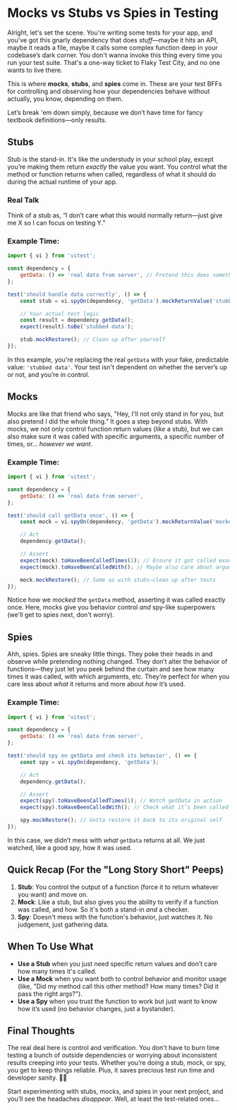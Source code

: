 # Mocks vs Stubs vs Spies in Testing

Alright, let's set the scene. You're writing some tests for your app, and you've got this gnarly dependency that does _stuff_—maybe it hits an API, maybe it reads a file, maybe it calls some complex function deep in your codebase’s dark corner. You don't wanna invoke this thing every time you run your test suite. That's a one-way ticket to Flaky Test City, and no one wants to live there.

This is where **mocks**, **stubs**, and **spies** come in. These are your test BFFs for controlling and observing how your dependencies behave without actually, you know, depending on them.

Let’s break 'em down simply, because we don’t have time for fancy textbook definitions—only results.

## Stubs

Stub is the stand-in. It's like the understudy in your school play, except you’re making them return _exactly_ the value you want. You control what the method or function returns when called, regardless of what it should do during the actual runtime of your app.

### Real Talk

Think of a stub as, “I don’t care what this would normally return—just give me X so I can focus on testing Y.”

### Example Time:

```javascript
import { vi } from 'vitest';

const dependency = {
	getData: () => 'real data from server', // Pretend this does something real expensive.
};

test('should handle data correctly', () => {
	const stub = vi.spyOn(dependency, 'getData').mockReturnValue('stubbed data');

	// Your actual test logic
	const result = dependency.getData();
	expect(result).toBe('stubbed data');

	stub.mockRestore(); // Clean up after yourself
});
```

In this example, you're replacing the real `getData` with your fake, predictable value: `'stubbed data'`. Your test isn't dependent on whether the server’s up or not, and you’re in control.

## Mocks

Mocks are like that friend who says, "Hey, I'll not only stand in for you, but also pretend I did the whole thing.” It goes a step beyond stubs. With mocks, we not only control function return values (_like_ a stub), but we can also make sure it was called with specific arguments, a specific number of times, or… _however we want_.

### Example Time:

```javascript
import { vi } from 'vitest';

const dependency = {
	getData: () => 'real data from server',
};

test('should call getData once', () => {
	const mock = vi.spyOn(dependency, 'getData').mockReturnValue('mocked data');

	// Act
	dependency.getData();

	// Assert
	expect(mock).toHaveBeenCalledTimes(1); // Ensure it got called exactly once
	expect(mock).toHaveBeenCalledWith(); // Maybe also care about arguments?

	mock.mockRestore(); // Same as with stubs—clean up after tests
});
```

Notice how we _mocked_ the `getData` method, asserting it was called exactly once. Here, mocks give you behavior control _and_ spy-like superpowers (we'll get to spies next, don't worry).

## Spies

Ahh, spies. Spies are sneaky little things. They poke their heads in and observe while pretending nothing changed. They don’t alter the behavior of functions—they just let you peek behind the curtain and see how many times it was called, with which arguments, etc. They’re perfect for when you care less about _what_ it returns and more about _how_ it’s used.

### Example Time:

```javascript
import { vi } from 'vitest';

const dependency = {
	getData: () => 'real data from server',
};

test('should spy on getData and check its behavior', () => {
	const spy = vi.spyOn(dependency, 'getData');

	// Act
	dependency.getData();

	// Assert
	expect(spy).toHaveBeenCalledTimes(1); // Watch getData in action
	expect(spy).toHaveBeenCalledWith(); // Check what it’s been called with

	spy.mockRestore(); // Gotta restore it back to its original self
});
```

In this case, we didn’t mess with _what_ `getData` returns at all. We just watched, like a good spy, how it was used.

## Quick Recap (For the "Long Story Short" Peeps)

1. **Stub**: You control the output of a function (force it to return whatever you want) and move on.
2. **Mock**: Like a stub, but also gives you the ability to verify if a function was called, and how. So it's both a stand-in _and_ a checker.
3. **Spy**: Doesn't mess with the function's behavior, just watches it. No judgement, just gathering data.

## When To Use What

- **Use a Stub** when you just need specific return values and don’t care how many times it's called.
- **Use a Mock** when you want both to control behavior and monitor usage (like, "Did my method call this other method? How many times? Did it pass the right args?").
- **Use a Spy** when you trust the function to work but just want to know how it’s used (no behavior changes, just a bystander).

## Final Thoughts

The real deal here is control and verification. You don't have to burn time testing a bunch of outside dependencies or worrying about inconsistent results creeping into your tests. Whether you’re doing a stub, mock, or spy, you get to keep things reliable. Plus, it saves precious test run time and developer sanity. 🧠💡

Start experimenting with stubs, mocks, and spies in your next project, and you’ll see the headaches _disappear_. Well, at least the test-related ones...
